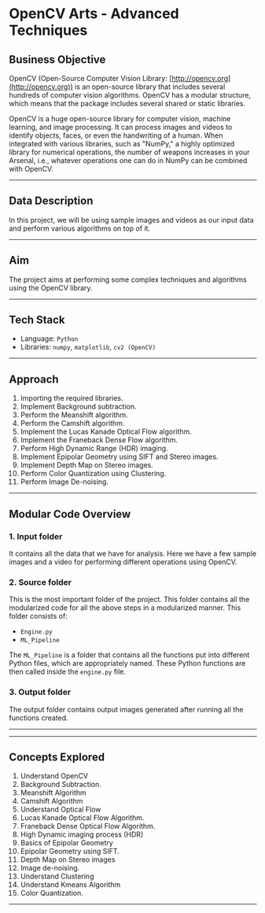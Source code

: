 # OpenCV Arts - Advanced Techniques

## Business Objective

OpenCV (Open-Source Computer Vision Library: [http://opencv.org](http://opencv.org)) is an open-source library that includes several hundreds of computer vision algorithms. OpenCV has a modular structure, which means that the package includes several shared or static libraries.

OpenCV is a huge open-source library for computer vision, machine learning, and image processing. It can process images and videos to identify objects, faces, or even the handwriting of a human. When integrated with various libraries, such as "NumPy," a highly optimized library for numerical operations, the number of weapons increases in your Arsenal, i.e., whatever operations one can do in NumPy can be combined with OpenCV.

---

## Data Description

In this project, we will be using sample images and videos as our input data and perform various algorithms on top of it.

---

## Aim

The project aims at performing some complex techniques and algorithms using the OpenCV library.

---

## Tech Stack

- Language: `Python`
- Libraries: `numpy`, `matplotlib`, `cv2 (OpenCV)`

---

## Approach

1. Importing the required libraries.
2. Implement Background subtraction.
3. Perform the Meanshift algorithm.
4. Perform the Camshift algorithm.
5. Implement the Lucas Kanade Optical Flow algorithm.
6. Implement the Franeback Dense Flow algorithm.
7. Perform High Dynamic Range (HDR) imaging.
8. Implement Epipolar Geometry using SIFT and Stereo images.
9. Implement Depth Map on Stereo images.
10. Perform Color Quantization using Clustering.
11. Perform Image De-noising.

---

## Modular Code Overview

### 1. Input folder

It contains all the data that we have for analysis. Here we have a few sample images and a video for performing different operations using OpenCV.

### 2. Source folder

This is the most important folder of the project. This folder contains all the modularized code for all the above steps in a modularized manner. This folder consists of:

- `Engine.py`
- `ML_Pipeline`

The `ML_Pipeline` is a folder that contains all the functions put into different Python files, which are appropriately named. These Python functions are then called inside the `engine.py` file.

### 3. Output folder

The output folder contains output images generated after running all the functions created.

---

---

## Concepts Explored

1. Understand OpenCV
2. Background Subtraction.
3. Meanshift Algorithm
4. Camshift Algorithm
5. Understand Optical Flow
6. Lucas Kanade Optical Flow Algorithm.
7. Franeback Dense Optical Flow Algorithm.
8. High Dynamic imaging process (HDR)
9. Basics of Epipolar Geometry
10. Epipolar Geometry using SIFT.
11. Depth Map on Stereo images
12. Image de-noising.
13. Understand Clustering
14. Understand Kmeans Algorithm
15. Color Quantization.

---
